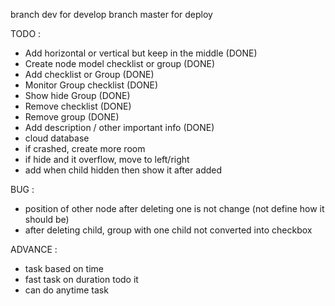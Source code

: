 branch dev for develop
branch master for deploy

TODO : 
- Add horizontal or vertical but keep in the middle (DONE)
- Create node model checklist or group (DONE)
- Add checklist or Group (DONE)
- Monitor Group checklist (DONE)
- Show hide Group (DONE)
- Remove checklist (DONE)
- Remove group (DONE)
- Add description / other important info (DONE)
- cloud database
- if crashed, create  more room
- if hide and it overflow, move to left/right
- add when child hidden then show it after added

BUG :
- position of other node after deleting one is not change (not define how it should be)
- after deleting child, group with one child not converted into checkbox

ADVANCE : 
- task based on time
- fast task on duration todo it
- can do anytime task